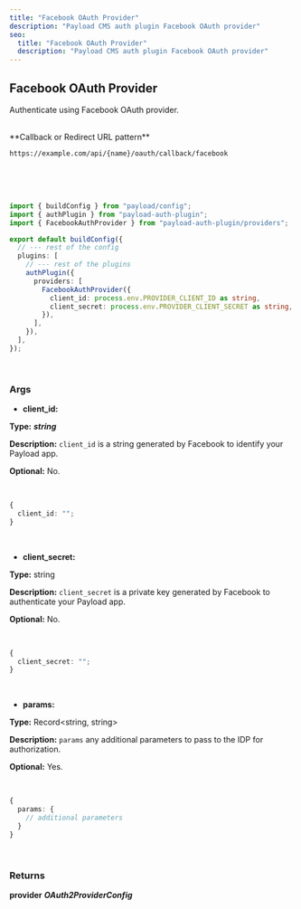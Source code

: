 ```yaml
---
title: "Facebook OAuth Provider"
description: "Payload CMS auth plugin Facebook OAuth provider"
seo:
  title: "Facebook OAuth Provider"
  description: "Payload CMS auth plugin Facebook OAuth provider"
---
```


## Facebook OAuth Provider

Authenticate using Facebook OAuth provider.

<br/>
**Callback or Redirect URL pattern**

`https://example.com/api/{name}/oauth/callback/facebook`

<br/>
<br/>
<br/>

```ts [src/payload.config.ts] {3, 11-14}
import { buildConfig } from "payload/config";
import { authPlugin } from "payload-auth-plugin";
import { FacebookAuthProvider } from "payload-auth-plugin/providers";

export default buildConfig({
  // --- rest of the config
  plugins: [
    // --- rest of the plugins
    authPlugin({
      providers: [
        FacebookAuthProvider({
          client_id: process.env.PROVIDER_CLIENT_ID as string,
          client_secret: process.env.PROVIDER_CLIENT_SECRET as string,
        }),
      ],
    }),
  ],
});
```

<br/>

### Args

- **client_id:**

**Type:** **_string_**

**Description:** `client_id` is a string generated by Facebook to identify your Payload app.

**Optional:** No.

<br/>

```ts
{
  client_id: "";
}
```

<br/>

- **client_secret:**

**Type:** string

**Description:** `client_secret` is a private key generated by Facebook to authenticate your Payload app.

**Optional:** No.

<br/>

```ts
{
  client_secret: "";
}
```

<br/>

- **params:**

**Type:** Record<string, string>

**Description:** `params` any additional parameters to pass to the IDP for authorization.

**Optional:** Yes.

<br/>

```ts
{
  params: {
    // additional parameters
  }
}
```

<br/>

### Returns

**provider** **_OAuth2ProviderConfig_**
